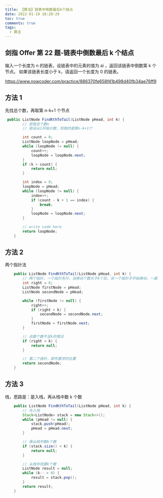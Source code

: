 ```yaml
---
title: 【算法】链表中倒数最后k个结点
date: 2022-01-19 10:20:29
toc: true
comments: true
tags:
  - 算法
---
```


## 剑指 Offer 第 22 题-链表中倒数最后 k 个结点

输入一个长度为 n 的链表，设链表中的元素的值为 ai ，返回该链表中倒数第 k 个节点。
如果该链表长度小于 k，请返回一个长度为 0 的链表。

https://www.nowcoder.com/practice/886370fe658f41b498d40fb34ae76ff9

## 方法 1

先找总个数，再取第 n-k+1 个节点

```java
 public ListNode FindKthToTail(ListNode pHead, int k) {
        // 获取总个数n
        // 假设从1开始计数，则取的是第n-k+1个

        int count = 0;
        ListNode loopNode = pHead;
        while (loopNode != null) {
            count++;
            loopNode = loopNode.next;
        }
        if (k > count) {
            return null;
        }

        int index = 0;
        loopNode = pHead;
        while (loopNode != null) {
            index++;
            if (count - k + 1 == index) {
                break;
            }
            loopNode = loopNode.next;
        }

        // write code here
        return loopNode;
    }
```

## 方法 2

两个指针法

```java
    public ListNode FindKthToTail(ListNode pHead, int k) {
        // 两个指针，一个指针先行，当移动个数大于k个后，另一个指针才开始移动，一直到结束
        int right = 0;
        ListNode firstNode = pHead;
        ListNode secondNode = pHead;

        while (firstNode != null) {
            right++;
            if (right > k) {
                secondNode = secondNode.next;
            }
            firstNode = firstNode.next;
        }

        // 总数个数不足k的情况
        if (right < k) {
            return null;
        }

        // 第二个指针，即所要求的位置
        return secondNode;
    }
```

## 方法 3

栈，思路是：是入栈，再从栈中数 k 个数

```java
    public ListNode FindKthToTail(ListNode pHead, int k) {
        // 先入栈
        Stack<ListNode> stack = new Stack<>();
        while (pHead != null) {
            stack.push(pHead);
            pHead = pHead.next;
        }

        // 再从栈中数k个数
        if (stack.size() < k) {
            return null;
        }

        // 从栈中找第k个数
        ListNode result = null;
        while (k-- > 0) {
            result = stack.pop();
        }
        return result;
    }
```
